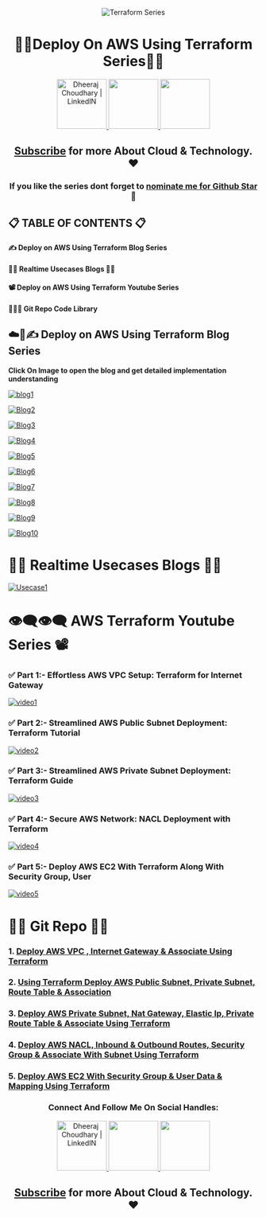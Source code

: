<div align="center">

![Terraform Series](https://user-images.githubusercontent.com/88716270/210941046-f5cee0cf-0207-4701-b128-77261df0a8d8.jpg)

# 👨‍💻Deploy On AWS Using Terraform Series👨‍💻

<a href="https://www.linkedin.com/in/dheeraj-choudhary/" target="_blank">
  <img height="100" alt="Dheeraj Choudhary | LinkedIN"  src="https://user-images.githubusercontent.com/60597290/152035581-a7c6c0c3-65c3-4160-89c0-e90ddc1e8d4e.png"/>
</a> 

<a href="https://www.youtube.com/@dheeraj-choudhary?sub_confirmation=1">
    <img height="100" src="https://user-images.githubusercontent.com/60597290/152035929-b7f75d38-e1c2-4325-a97e-7b934b8534e2.png" />
</a>  

<a href="https://twitter.com/DheerajC30">
    <img height="100" src="https://user-images.githubusercontent.com/60597290/152035696-80cad2ec-b4dd-4552-88e6-b6b466124f5b.png" />
</a>  

## [Subscribe](https://www.youtube.com/@dheeraj-choudhary?sub_confirmation=1) for more About Cloud & Technology. ❤


### If you like the series dont forget to [nominate me for Github Star](https://stars.github.com/nominate/) 🌟

</div>

## 📋 TABLE OF CONTENTS 📋
#### ✍ Deploy on AWS Using Terraform Blog Series  
#### 👨‍💻 Realtime Usecases Blogs 👨‍💻  
#### 📽 Deploy on AWS Using Terraform Youtube Series  
#### 👨🏻‍💻 Git Repo Code Library  

## ☁️🚀✍ Deploy on AWS Using Terraform Blog Series  

**Click On Image to open the blog and get detailed implementation understanding**

[![blog1](https://cdn.hashnode.com/res/hashnode/image/upload/v1671374551754/rWfHQ9QH-.png?w=1600&h=840&fit=crop&crop=entropy&auto=compress,format&format=webp)](https://dheeraj3choudhary.com/deploying-on-aws-cloud-using-terraform-series-pre-requisites "Blog")

[![Blog2](https://cdn.hashnode.com/res/hashnode/image/upload/v1672557889288/39865990-97ad-4852-ae02-80c3bfea63db.png?w=1600&h=840&fit=crop&crop=entropy&auto=compress,format&format=webp)](https://dheeraj3choudhary.com/deploy-aws-vpc-internet-gateway-associate-using-terraform "Blog")

[![Blog3](https://cdn.hashnode.com/res/hashnode/image/upload/v1672640218358/2e006a29-7fc4-4cfd-8ab1-092c34ac05a1.png?w=1600&h=840&fit=crop&crop=entropy&auto=compress,format&format=webp)](https://dheeraj3choudhary.com/deploy-aws-public-subnet-route-table-associate-using-terraform "Blog")

[![Blog4](https://cdn.hashnode.com/res/hashnode/image/upload/v1672651911622/949c6d9a-ac82-498a-92a4-8833c3b6f7f3.png?w=1600&h=840&fit=crop&crop=entropy&auto=compress,format&format=webp)](https://dheeraj3choudhary.com/deploy-aws-private-subnet-nat-gateway-elastic-ip-private-route-table-associate-using-terraform "Blog")

[![Blog5](https://cdn.hashnode.com/res/hashnode/image/upload/v1672654870675/89f2447f-a5a0-4da1-8575-61ba7fc025d0.png?w=1600&h=840&fit=crop&crop=entropy&auto=compress,format&format=webp)](https://dheeraj3choudhary.com/deploy-aws-nacl-inbound-outbound-routes-security-group-associate-with-subnet-using-terraform "Blog")

[![Blog6](https://cdn.hashnode.com/res/hashnode/image/upload/v1672814774800/87e56758-de9b-4c32-af85-8930b0a20f6a.png?w=1600&h=840&fit=crop&crop=entropy&auto=compress,format&format=webp)](https://dheeraj3choudhary.com/deploy-aws-ec2-with-security-group-user-data-mapping-using-terraform "Blog")

[![Blog7](https://cdn.hashnode.com/res/hashnode/image/upload/v1673237913438/ae8635e7-eabb-4ab8-a5e2-ce1112d68799.png?w=1600&h=840&fit=crop&crop=entropy&auto=compress,format&format=webp)](https://dheeraj3choudhary.com/deploy-aws-iam-user-group-policy-using-terraform "Blog")

[![Blog8](https://cdn.hashnode.com/res/hashnode/image/upload/v1673326336662/677791c4-64e0-435f-ac6b-003aa64eed18.png?w=1600&h=840&fit=crop&crop=entropy&auto=compress,format&format=webp)](https://dheeraj3choudhary.com/deploy-aws-target-group-elastic-load-balancer-elb-listener-using-terraform "Blog")

[![Blog9](https://cdn.hashnode.com/res/hashnode/image/upload/v1673405791913/6b94d8cd-6004-4941-82f5-b5f4781b212f.png?w=1600&h=840&fit=crop&crop=entropy&auto=compress,format&format=webp)](https://dheeraj3choudhary.com/deploy-aws-launch-configuration-autoscaling-group-using-terraform "Blog")

[![Blog10](https://cdn.hashnode.com/res/hashnode/image/upload/v1673409431873/5844658f-b322-4bae-8efd-cda1890ec20b.png?w=1600&h=840&fit=crop&crop=entropy&auto=compress,format&format=webp)](https://dheeraj3choudhary.com/deploy-aws-relational-database-service-using-terraform "Blog")


# 👨‍💻 Realtime Usecases Blogs 👨‍💻

[![Usecase1](https://cdn.hashnode.com/res/hashnode/image/upload/v1673410876788/f863daeb-e63a-4af3-a7aa-9da8bfeb7d40.png?w=1600&h=840&fit=crop&crop=entropy&auto=compress,format&format=webp)](https://dheeraj3choudhary.com/build-aws-web-application-layer-with-terraform-infra-as-code "Blog")

# 👁‍🗨👁‍🗨 AWS Terraform Youtube Series 📽

### ✅ Part 1:- Effortless AWS VPC Setup: Terraform for Internet Gateway
[![video1](https://i9.ytimg.com/vi/3XAIYnU6MLw/mqdefault.jpg?v=642397f9&sqp=COCorqoG&rs=AOn4CLCGRi0MlLPiU-ynUqmG0aE8tlwSAQ)](https://youtu.be/3XAIYnU6MLw?si=4b5C8uFklipnfiCJ "")

### ✅ Part 2:- Streamlined AWS Public Subnet Deployment: Terraform Tutorial
[![video2](https://i9.ytimg.com/vi_webp/kzrwcViVD0o/mqdefault.webp?v=642d09a0&sqp=COCorqoG&rs=AOn4CLAgkKQYATv5hJMZws0U7HfUzgEQlQ)](https://youtu.be/kzrwcViVD0o?si=g787-uI02xGdNALg "")

### ✅ Part 3:- Streamlined AWS Private Subnet Deployment: Terraform Guide
[![video3](https://i9.ytimg.com/vi/65hkYpfooSM/mqdefault.jpg?v=64328aa9&sqp=COCorqoG&rs=AOn4CLDJ-WINntJh5HXvyBvXHvEeP2fyNQ)](https://youtu.be/65hkYpfooSM "")

### ✅ Part 4:- Secure AWS Network: NACL Deployment with Terraform
[![video4](https://i9.ytimg.com/vi_webp/8plrxcnBf8I/mqdefault.webp?v=649befbc&sqp=COCorqoG&rs=AOn4CLADCt3osA7vLoxIo5zuYsT9TFq97A)](https://youtu.be/8plrxcnBf8I "")

### ✅ Part 5:- Deploy AWS EC2 With Terraform Along With Security Group, User 
[![video5](https://i9.ytimg.com/vi/indA-KiMBgo/mqdefault.jpg?v=64a64ebe&sqp=COCorqoG&rs=AOn4CLCB3ejJr6ix4zGYcRsiJupXSqpkHA)](https://youtu.be/indA-KiMBgo "")


# 👨‍💻 Git Repo 👨‍💻
### 1. [Deploy AWS VPC , Internet Gateway & Associate Using Terraform](https://dheeraj3choudhary.com/deploy-aws-vpc-internet-gateway-associate-using-terraform)
### 2. [Using Terraform Deploy AWS Public Subnet, Private Subnet, Route Table & Association](https://dheeraj3choudhary.com/deploy-aws-public-subnet-route-table-associate-using-terraform)
### 3. [Deploy AWS Private Subnet, Nat Gateway, Elastic Ip, Private Route Table & Associate Using Terraform](https://dheeraj3choudhary.com/deploy-aws-private-subnet-nat-gateway-elastic-ip-private-route-table-associate-using-terraform)
### 4. [Deploy AWS NACL, Inbound & Outbound Routes, Security Group & Associate With Subnet Using Terraform](https://dheeraj3choudhary.com/deploy-aws-nacl-inbound-outbound-routes-security-group-associate-with-subnet-using-terraform)
### 5. [Deploy AWS EC2 With Security Group & User Data & Mapping Using Terraform](https://dheeraj3choudhary.com/deploy-aws-ec2-with-security-group-user-data-mapping-using-terraform)


<div align="center">

### Connect And Follow Me On Social Handles:

<a href="https://www.linkedin.com/in/dheeraj-choudhary/" target="_blank">
  <img height="100" alt="Dheeraj Choudhary | LinkedIN"  src="https://user-images.githubusercontent.com/60597290/152035581-a7c6c0c3-65c3-4160-89c0-e90ddc1e8d4e.png"/>
</a> 

<a href="https://www.youtube.com/@dheeraj-choudhary?sub_confirmation=1">
    <img height="100" src="https://user-images.githubusercontent.com/60597290/152035929-b7f75d38-e1c2-4325-a97e-7b934b8534e2.png" />
</a>  

<a href="https://twitter.com/DheerajC30">
    <img height="100" src="https://user-images.githubusercontent.com/60597290/152035696-80cad2ec-b4dd-4552-88e6-b6b466124f5b.png" />
</a>  

## [Subscribe](https://www.youtube.com/@dheeraj-choudhary?sub_confirmation=1) for more About Cloud & Technology. ❤
</div>

